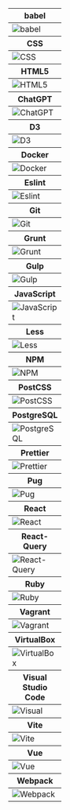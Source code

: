 <table>
<thead>
<tr>
<th height=20px>
babel
</th>
</tr>
</thead>
<tbody>
<tr>
<td style='height: 20px; width: 20px' >
<img src=https://github.com/AndriiKot/___Icons__and__Links___/blob/main/icons/babel.svg alt=babel>
</td>
</tr>
</tbody>
<thead>
<tr>
<th height=20px>
CSS
</th>
</tr>
</thead>
<tbody>
<tr>
<td style='height: 20px; width: 20px' >
<img src=https://github.com/AndriiKot/___Icons__and__Links___/blob/main/icons/css.svg alt=CSS>
</td>
</tr>
</tbody>
<thead>
<tr>
<th height=20px>
HTML5
</th>
</tr>
</thead>
<tbody>
<tr>
<td style='height: 20px; width: 20px' >
<img src=https://github.com/AndriiKot/___Icons__and__Links___/blob/main/icons/html.svg alt=HTML5>
</td>
</tr>
</tbody>
<thead>
<tr>
<th height=20px>
ChatGPT
</th>
</tr>
</thead>
<tbody>
<tr>
<td style='height: 20px; width: 20px' >
<img src=https://github.com/AndriiKot/___Icons__and__Links___/blob/main/icons/chatgpt.svg alt=ChatGPT>
</td>
</tr>
</tbody>
<thead>
<tr>
<th height=20px>
D3
</th>
</tr>
</thead>
<tbody>
<tr>
<td style='height: 20px; width: 20px' >
<img src=https://github.com/AndriiKot/___Icons__and__Links___/blob/main/icons/d3.svg alt=D3>
</td>
</tr>
</tbody>
<thead>
<tr>
<th height=20px>
Docker
</th>
</tr>
</thead>
<tbody>
<tr>
<td style='height: 20px; width: 20px' >
<img src=https://github.com/AndriiKot/___Icons__and__Links___/blob/main/icons/docker.svg alt=Docker>
</td>
</tr>
</tbody>
<thead>
<tr>
<th height=20px>
Eslint
</th>
</tr>
</thead>
<tbody>
<tr>
<td style='height: 20px; width: 20px' >
<img src=https://github.com/AndriiKot/___Icons__and__Links___/blob/main/icons/eslint.svg alt=Eslint>
</td>
</tr>
</tbody>
<thead>
<tr>
<th height=20px>
Git
</th>
</tr>
</thead>
<tbody>
<tr>
<td style='height: 20px; width: 20px' >
<img src=https://github.com/AndriiKot/___Icons__and__Links___/blob/main/icons/git.svg alt=Git>
</td>
</tr>
</tbody>
<thead>
<tr>
<th height=20px>
Grunt
</th>
</tr>
</thead>
<tbody>
<tr>
<td style='height: 20px; width: 20px' >
<img src=https://github.com/AndriiKot/___Icons__and__Links___/blob/main/icons/grunt.svg alt=Grunt>
</td>
</tr>
</tbody>
<thead>
<tr>
<th height=20px>
Gulp
</th>
</tr>
</thead>
<tbody>
<tr>
<td style='height: 20px; width: 20px' >
<img src=https://github.com/AndriiKot/___Icons__and__Links___/blob/main/icons/gulp.svg alt=Gulp>
</td>
</tr>
</tbody>
<thead>
<tr>
<th height=20px>
JavaScript
</th>
</tr>
</thead>
<tbody>
<tr>
<td style='height: 20px; width: 20px' >
<img src=https://github.com/AndriiKot/___Icons__and__Links___/blob/main/icons/javascript-1.svg alt=JavaScript>
</td>
</tr>
</tbody>
<thead>
<tr>
<th height=20px>
Less
</th>
</tr>
</thead>
<tbody>
<tr>
<td style='height: 20px; width: 20px' >
<img src=https://github.com/AndriiKot/___Icons__and__Links___/blob/main/icons/less.svg alt=Less>
</td>
</tr>
</tbody>
<thead>
<tr>
<th height=20px>
NPM
</th>
</tr>
</thead>
<tbody>
<tr>
<td style='height: 20px; width: 20px' >
<img src=https://github.com/AndriiKot/___Icons__and__Links___/blob/main/icons/npm.svg alt=NPM>
</td>
</tr>
</tbody>
<thead>
<tr>
<th height=20px>
PostCSS
</th>
</tr>
</thead>
<tbody>
<tr>
<td style='height: 20px; width: 20px' >
<img src=https://github.com/AndriiKot/___Icons__and__Links___/blob/main/icons/postcss.svg alt=PostCSS>
</td>
</tr>
</tbody>
<thead>
<tr>
<th height=20px>
PostgreSQL
</th>
</tr>
</thead>
<tbody>
<tr>
<td style='height: 20px; width: 20px' >
<img src=https://github.com/AndriiKot/___Icons__and__Links___/blob/main/icons/postgresql.svg alt=PostgreSQL>
</td>
</tr>
</tbody>
<thead>
<tr>
<th height=20px>
Prettier
</th>
</tr>
</thead>
<tbody>
<tr>
<td style='height: 20px; width: 20px' >
<img src=https://github.com/AndriiKot/___Icons__and__Links___/blob/main/icons/prettier.svg alt=Prettier>
</td>
</tr>
</tbody>
<thead>
<tr>
<th height=20px>
Pug
</th>
</tr>
</thead>
<tbody>
<tr>
<td style='height: 20px; width: 20px' >
<img src=https://github.com/AndriiKot/___Icons__and__Links___/blob/main/icons/pug.svg alt=Pug>
</td>
</tr>
</tbody>
<thead>
<tr>
<th height=20px>
React
</th>
</tr>
</thead>
<tbody>
<tr>
<td style='height: 20px; width: 20px' >
<img src=https://github.com/AndriiKot/___Icons__and__Links___/blob/main/icons/react.svg alt=React>
</td>
</tr>
</tbody>
<thead>
<tr>
<th height=20px>
React-Query
</th>
</tr>
</thead>
<tbody>
<tr>
<td style='height: 20px; width: 20px' >
<img src=https://github.com/AndriiKot/___Icons__and__Links___/blob/main/icons/react-query.svg alt=React-Query>
</td>
</tr>
</tbody>
<thead>
<tr>
<th height=20px>
Ruby
</th>
</tr>
</thead>
<tbody>
<tr>
<td style='height: 20px; width: 20px' >
<img src=https://github.com/AndriiKot/___Icons__and__Links___/blob/main/icons/ruby.svg alt=Ruby>
</td>
</tr>
</tbody>
<thead>
<tr>
<th height=20px>
Vagrant
</th>
</tr>
</thead>
<tbody>
<tr>
<td style='height: 20px; width: 20px' >
<img src=https://github.com/AndriiKot/___Icons__and__Links___/blob/main/icons/vagrant.svg alt=Vagrant>
</td>
</tr>
</tbody>
<thead>
<tr>
<th height=20px>
VirtualBox
</th>
</tr>
</thead>
<tbody>
<tr>
<td style='height: 20px; width: 20px' >
<img src=https://github.com/AndriiKot/___Icons__and__Links___/blob/main/icons/virtualbox.svg alt=VirtualBox>
</td>
</tr>
</tbody>
<thead>
<tr>
<th height=20px>
Visual Studio Code
</th>
</tr>
</thead>
<tbody>
<tr>
<td style='height: 20px; width: 20px' >
<img src=https://github.com/AndriiKot/___Icons__and__Links___/blob/main/icons/visual-studio-code.svg alt=Visual Studio Code>
</td>
</tr>
</tbody>
<thead>
<tr>
<th height=20px>
Vite
</th>
</tr>
</thead>
<tbody>
<tr>
<td style='height: 20px; width: 20px' >
<img src=https://github.com/AndriiKot/___Icons__and__Links___/blob/main/icons/vitejs.svg alt=Vite>
</td>
</tr>
</tbody>
<thead>
<tr>
<th height=20px>
Vue
</th>
</tr>
</thead>
<tbody>
<tr>
<td style='height: 20px; width: 20px' >
<img src=https://github.com/AndriiKot/___Icons__and__Links___/blob/main/icons/vue.svg alt=Vue>
</td>
</tr>
</tbody>
<thead>
<tr>
<th height=20px>
Webpack
</th>
</tr>
</thead>
<tbody>
<tr>
<td style='height: 20px; width: 20px' >
<img src=https://github.com/AndriiKot/___Icons__and__Links___/blob/main/icons/webpack.svg alt=Webpack>
</td>
</tr>
</tbody>
</table>
